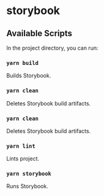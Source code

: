 # storybook

## Available Scripts

In the project directory, you can run:

### `yarn build`

Builds Storybook.

### `yarn clean`

Deletes Storybook build artifacts.

### `yarn clean`

Deletes Storybook build artifacts.

### `yarn lint`

Lints project.

### `yarn storybook`

Runs Storybook.
